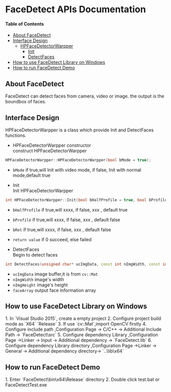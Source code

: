 # FaceDetect APIs Documentation

#### Table of Contents
* [About FaceDetect](#About_FaceDetect)
* [Interface Design](#Interface_Design)
   * [HPFaceDetectorWarpper](#HPFaceDetectorWarpper)
      * [Init](#Init)
      * [DetectFaces](#DetectFaces)
* [How to use FaceDetect Library on Windows](#How_to_use)
* [How to run FaceDetect Demo](#How_to)

<h2 id="About_FaceDetect" >About FaceDetect</h2>
FaceDetect can detect faces from camera, video or image. the output is the boundbox of faces.

<h2 id="Interface_Design" >Interface Design</h2>
HPFaceDetectorWarpper is a class which provide Init and DetectFaces functions.

* <span id="HPFaceDetectorWarpper"> HPFaceDetectorWarpper constructor</span>  
construct HPFaceDetectorWarpper
```C++
HPFaceDetectorWarpper::HPFaceDetectorWarpper(bool bMode = true);
```
   * `bMode` if true,will Init with video mode, if false, Init with normal mode,default true


* <span id="Init"> Init</span>  
Init HPFaceDetectorWarpper
```C++
int HPFaceDetectorWarpper::Init(bool bHalfProfile = true, bool bProfile = false, bool bRot = true)
```
   * `bHalfProfile` if true,will xxxx, if false, xxx , default true
   * `bProfile` if true,will xxxx, if false, xxx , default false
   * `bRot` if true,will xxxx, if false, xxx , default false
   * `return value` if 0 succeed, else failed

* <span id="DetectFaces"> DetectFaces</span>   
Begin to detect faces
```C++
int DetectFaces(unsigned char* ucImgData, const int nImgWidth, const int nImgHeight, FaceArray& faceArray)
```
   * `ucImgData` image buffer,it is from `cv::Mat`
   * `nImgWidth` image's width
   * `nImgHeight` image's height
   * `faceArray` output face information array

<h2 id="How_to_use">How to use FaceDetect Library on Windows</h2>
1. In `Visual Studio 2015`, create a empty project
2. Configure project build mode as `X64` `Release`
3. If use `cv::Mat`,import OpenCV firstly
4. Configure include path ,Configuration Page -> C/C++ -> Additional Include Path -> `FaceDetect\src`
5. Configure dependency Library ,Configuration Page ->Linker -> Input -> Additional dependency -> `FaceDetect.lib`
6. Configure dependency Library directory ,Configuration Page ->Linker -> General -> Additional dependency directory-> `..\lib\x64`

<h2 id="How_to">How to run FaceDetect Demo</h2>
1. Enter `FaceDetect\bin\x64\Release` directory
2. Double click test.bat or FaceDetectTest.exe
